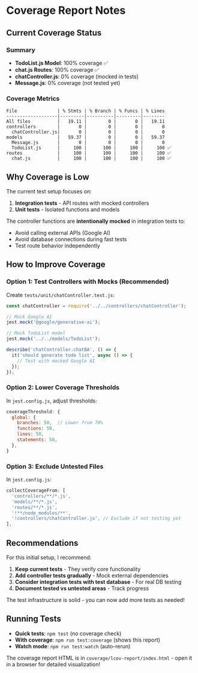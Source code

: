 # Coverage Report Notes

## Current Coverage Status

### Summary
- **TodoList.js Model**: 100% coverage ✅
- **chat.js Routes**: 100% coverage ✅
- **chatController.js**: 0% coverage (mocked in tests)
- **Message.js**: 0% coverage (not tested yet)

### Coverage Metrics
```
File               | % Stmts | % Branch | % Funcs | % Lines
-------------------|---------|----------|---------|--------
All files          |   19.11 |        0 |       0 |   19.11
controllers        |       0 |        0 |       0 |       0
  chatController.js|       0 |        0 |       0 |       0
models             |   59.37 |        0 |       0 |   59.37
  Message.js       |       0 |        0 |       0 |       0
  TodoList.js      |     100 |      100 |     100 |     100 ✅
routes             |     100 |      100 |     100 |     100 ✅
  chat.js          |     100 |      100 |     100 |     100 ✅
```

## Why Coverage is Low

The current test setup focuses on:
1. **Integration tests** - API routes with mocked controllers
2. **Unit tests** - Isolated functions and models

The controller functions are **intentionally mocked** in integration tests to:
- Avoid calling external APIs (Google AI)
- Avoid database connections during fast tests
- Test route behavior independently

## How to Improve Coverage

### Option 1: Test Controllers with Mocks (Recommended)
Create `tests/unit/chatController.test.js`:
```javascript
const chatController = require('../../controllers/chatController');

// Mock Google AI
jest.mock('@google/generative-ai');

// Mock TodoList model
jest.mock('../../models/TodoList');

describe('chatController.chatBA', () => {
  it('should generate todo list', async () => {
    // Test with mocked Google AI
  });
});
```

### Option 2: Lower Coverage Thresholds
In `jest.config.js`, adjust thresholds:
```javascript
coverageThreshold: {
  global: {
    branches: 50,  // Lower from 70%
    functions: 50,
    lines: 50,
    statements: 50,
  },
}
```

### Option 3: Exclude Untested Files
In `jest.config.js`:
```javascript
collectCoverageFrom: [
  'controllers/**/*.js',
  'models/**/*.js',
  'routes/**/*.js',
  '!**/node_modules/**',
  '!controllers/chatController.js', // Exclude if not testing yet
],
```

## Recommendations

For this initial setup, I recommend:

1. **Keep current tests** - They verify core functionality
2. **Add controller tests gradually** - Mock external dependencies
3. **Consider integration tests with test database** - For real DB testing
4. **Document tested vs untested areas** - Track progress

The test infrastructure is solid - you can now add more tests as needed!

## Running Tests

- **Quick tests**: `npm test` (no coverage check)
- **With coverage**: `npm run test:coverage` (shows this report)
- **Watch mode**: `npm run test:watch` (auto-rerun)

The coverage report HTML is in `coverage/lcov-report/index.html` - open it in a browser for detailed visualization!
